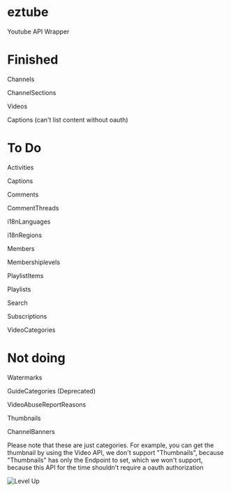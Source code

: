 # eztube
Youtube API Wrapper

# Finished
Channels

ChannelSections

Videos

Captions (can't list content without oauth)

# To Do
Activities

Captions

Comments

CommentThreads

i18nLanguages

i18nRegions

Members

Membershiplevels

PlaylistItems

Playlists

Search

Subscriptions

VideoCategories

# Not doing
Watermarks

GuideCategories (Deprecated)

VideoAbuseReportReasons

Thumbnails

ChannelBanners

Please note that these are just categories. For example, you can get the thumbnail by using the Video API, we don't support "Thumbnails", because "Thumbnails" has only the Endpoint to set, which we won't support, because this API for the time shouldn't require a oauth authorization

![Level Up](https://cdn.discordapp.com/attachments/930538143789224036/933365567509913610/unknown.png)
